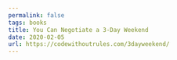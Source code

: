 ```yaml
---
permalink: false
tags: books
title: You Can Negotiate a 3-Day Weekend
date: 2020-02-05
url: https://codewithoutrules.com/3dayweekend/
---
```

